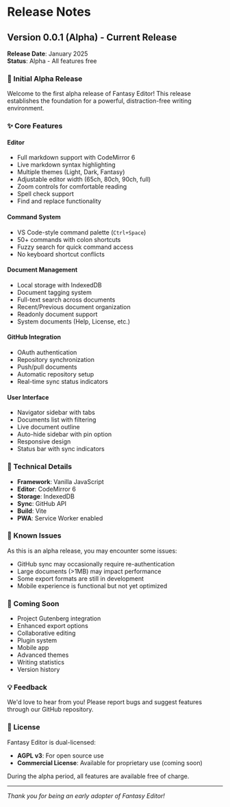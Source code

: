 # Release Notes

## Version 0.0.1 (Alpha) - Current Release

**Release Date**: January 2025  
**Status**: Alpha - All features free

### 🎉 Initial Alpha Release

Welcome to the first alpha release of Fantasy Editor! This release establishes the foundation for a powerful, distraction-free writing environment.

### ✨ Core Features

#### Editor
- Full markdown support with CodeMirror 6
- Live markdown syntax highlighting
- Multiple themes (Light, Dark, Fantasy)
- Adjustable editor width (65ch, 80ch, 90ch, full)
- Zoom controls for comfortable reading
- Spell check support
- Find and replace functionality

#### Command System
- VS Code-style command palette (`Ctrl+Space`)
- 50+ commands with colon shortcuts
- Fuzzy search for quick command access
- No keyboard shortcut conflicts

#### Document Management
- Local storage with IndexedDB
- Document tagging system
- Full-text search across documents
- Recent/Previous document organization
- Readonly document support
- System documents (Help, License, etc.)

#### GitHub Integration
- OAuth authentication
- Repository synchronization
- Push/pull documents
- Automatic repository setup
- Real-time sync status indicators

#### User Interface
- Navigator sidebar with tabs
- Documents list with filtering
- Live document outline
- Auto-hide sidebar with pin option
- Responsive design
- Status bar with sync indicators

### 🔧 Technical Details

- **Framework**: Vanilla JavaScript
- **Editor**: CodeMirror 6
- **Storage**: IndexedDB
- **Sync**: GitHub API
- **Build**: Vite
- **PWA**: Service Worker enabled

### 📝 Known Issues

As this is an alpha release, you may encounter some issues:

- GitHub sync may occasionally require re-authentication
- Large documents (>1MB) may impact performance
- Some export formats are still in development
- Mobile experience is functional but not yet optimized

### 🚀 Coming Soon

- Project Gutenberg integration
- Enhanced export options
- Collaborative editing
- Plugin system
- Mobile app
- Advanced themes
- Writing statistics
- Version history

### 💡 Feedback

We'd love to hear from you! Please report bugs and suggest features through our GitHub repository.

### 📜 License

Fantasy Editor is dual-licensed:
- **AGPL v3**: For open source use
- **Commercial License**: Available for proprietary use (coming soon)

During the alpha period, all features are available free of charge.

---

*Thank you for being an early adopter of Fantasy Editor!*